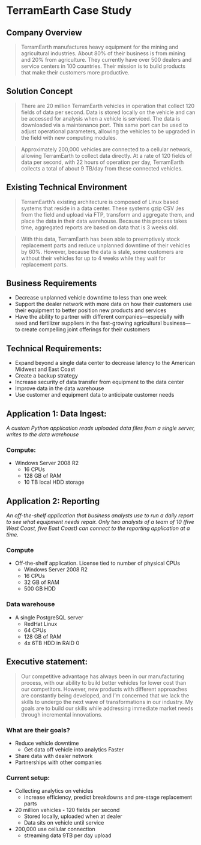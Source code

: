 # TerramEarth Case Study

## Company Overview
>TerramEarth manufactures heavy equipment for the mining and agricultural industries. About 80% of their business is from mining and 20% from agriculture. They currently have over 500 dealers and service centers in 100 countries. Their mission is to build products that make their customers more productive.

## Solution Concept
>There are 20 million TerramEarth vehicles in operation that collect 120 fields of data per second. Data is stored locally on the vehicle and can be accessed for analysis when a vehicle is serviced. The data is downloaded via a maintenance port. This same port can be used to adjust operational parameters, allowing the vehicles to be upgraded in the field with new computing modules.

>Approximately 200,000 vehicles are connected to a cellular network, allowing TerramEarth to collect data directly. At a rate of 120 fields of data per second, with 22 hours of operation per day, TerramEarth collects a total of about 9 TB/day from these connected vehicles.

## Existing Technical Environment
>TerramEarth’s existing architecture is composed of Linux based systems that reside in a data center. These systems gzip CSV ¡les from the field and upload via FTP, transform and aggregate them, and place the data in their data warehouse. Because this process takes time, aggregated reports are based on data that is 3 weeks old.

>With this data, TerramEarth has been able to preemptively stock replacement parts and reduce unplanned downtime of their vehicles by 60%. However, because the data is stale, some customers are without their vehicles for up to 4 weeks while they wait for replacement parts.

## Business Requirements
- Decrease unplanned vehicle downtime to less than one week
- Support the dealer network with more data on how their customers use their equipment to better position new products and services
- Have the ability to partner with different companies—especially with seed and fertilizer suppliers in the fast-growing agricultural business—to create compelling joint offerings for their customers

## Technical Requirements:
- Expand beyond a single data center to decrease latency to the American Midwest and East Coast
- Create a backup strategy
- Increase security of data transfer from equipment to the data center
- Improve data in the data warehouse
- Use customer and equipment data to anticipate customer needs

## Application 1: Data Ingest:
*A custom Python application reads uploaded data files from a single server, writes to the data warehouse*

### Compute:

- Windows Server 2008 R2
    - 16 CPUs
    - 128 GB of RAM
    - 10 TB local HDD storage

## Application 2: Reporting
*An off-the-shelf application that business analysts use to run a daily report to see what equipment needs repair. Only two analysts of a team of 10 (five West Coast, five East Coast) can connect to the reporting application at a time.*

### Compute

- Off-the-shelf application. License tied to number of physical CPUs
    - Windows Server 2008 R2
    - 16 CPUs
    - 32 GB of RAM
    - 500 GB HDD

### Data warehouse

- A single PostgreSQL server
    - RedHat Linux
    - 64 CPUs
    - 128 GB of RAM
    - 4x 6TB HDD in RAID 0
 
## Executive statement:
>Our competitive advantage has always been in our manufacturing process, with our ability to build better vehicles for lower cost than our competitors. However, new products with different approaches are constantly being developed, and I’m concerned that we lack the skills to undergo the next wave of transformations in our industry. My goals are to build our skills while addressing immediate market needs through incremental innovations.

### What are their goals?
- Reduce vehicle downtime 
  - Get data off vehicle into analytics Faster
- Share data with dealer network
- Partnerships with other companies

### Current setup:
- Collecting analytics on vehicles
  - increase efficiency, predict breakdowns and pre-stage replacement parts
- 20 million vehicles - 120 fields per second
  - Stored locally, uploaded when at dealer
  - Data sits on vehicle until service
- 200,000 use cellular connection
  - streaming data 9TB per day upload
